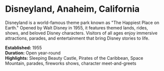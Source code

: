 # Disneyland, Anaheim, California

Disneyland is a world-famous theme park known as "The Happiest Place on Earth." Opened by Walt Disney in 1955, it features themed lands, rides, shows, and beloved Disney characters. Visitors of all ages enjoy immersive attractions, parades, and entertainment that bring Disney stories to life.

**Established:** 1955  
**Duration:** Open year-round  
**Highlights:** Sleeping Beauty Castle, Pirates of the Caribbean, Space Mountain, parades, fireworks shows, character meet-and-greets
